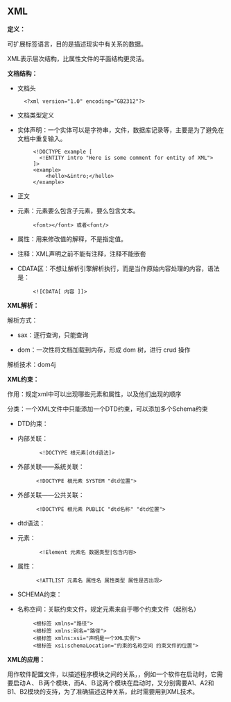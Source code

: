 XML
---
**定义：**

可扩展标签语言，目的是描述现实中有关系的数据。

XML表示层次结构，比属性文件的平面结构更灵活。

**文档结构：**

* 文档头

		<?xml version="1.0" encoding="GB2312"?>

* 文档类型定义

 * 实体声明：一个实体可以是字符串，文件，数据库记录等，主要是为了避免在文档中重复输入。


			<!DOCTYPE example [
			  <!ENTITY intro "Here is some comment for entity of XML">
			]>
			<example>
			    <hello>&intro;</hello>
			</example>

* 正文

 * 元素：元素要么包含子元素，要么包含文本。  
 
 			<font></font> 或者<font/>
 
 * 属性：用来修改值的解释，不是指定值。
 
 * 注释：XML声明之前不能有注释，注释不能嵌套

 * CDATA区：不想让解析引擎解析执行，而是当作原始内容处理的内容，语法是：
 	
			<![CDATA[ 内容 ]]>
 
**XML解析：**

解析方式：

* sax：逐行查询，只能查询

* dom：一次性将文档加载到内存，形成 dom 树，进行 crud 操作

解析技术：dom4j

**XML约束：**

作用：规定xml中可以出现哪些元素和属性，以及他们出现的顺序

分类：一个XML文件中只能添加一个DTD约束，可以添加多个Schema约束

* DTD约束：

 * 内部关联：
  
			  <!DOCTYPE 根元素[dtd语法]>

 * 外部关联——系统关联：
  
 			 <!DOCTYPE 根元素 SYSTEM "dtd位置">
 
 * 外部关联——公共关联：
  
 			 <!DOCTYPE 根元素 PUBLIC "dtd名称" "dtd位置">

* dtd语法：

 * 元素：
  
			  <!Element 元素名 数据类型|包含内容>
  
 * 属性：
  
 			 <!ATTLIST 元素名 属性名 属性类型 属性是否出现>

* SCHEMA约束：
 
 * 名称空间：关联约束文件，规定元素来自于哪个约束文件（起别名）
 
  			<根标签 xmlns="路径">
			<根标签 xmlns:别名="路径">
			<根标签 xmlns:xsi="声明是一个XML实例">
			<根标签 xsi:schemaLocation="约束的名称空间 约束文件的位置">

**XML的应用：**

用作软件配置文件，以描述程序模块之间的关系，，例如一个软件在启动时，它需要启动Ａ、Ｂ两个模块，而A、Ｂ这两个模块在启动时，又分别需要A1、A2和B1、B2模块的支持，为了准确描述这种关系，此时需要用到XML技术。